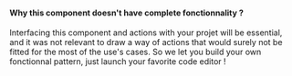 #### Why this component doesn't have complete fonctionnality ?
Interfacing this component and actions with your projet will be essential, and it was not relevant to draw a way of actions that would surely not be fitted for the most of the use's cases.
So we let you build your own fonctionnal pattern, just launch your favorite code editor !

